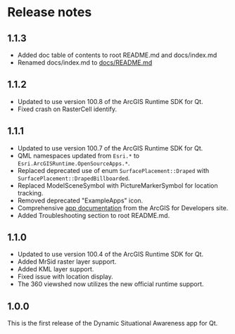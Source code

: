 # Release notes

## 1.1.3

- Added doc table of contents to root README.md and docs/index.md
- Renamed docs/index.md to [docs/README.md](/docs/README.md)

## 1.1.2

- Updated to use version 100.8 of the ArcGIS Runtime SDK for Qt.
- Fixed crash on RasterCell identify.

## 1.1.1

- Updated to use version 100.7 of the ArcGIS Runtime SDK for Qt.
- QML namespaces updated from `Esri.*` to `Esri.ArcGISRuntime.OpenSourceApps.*`.
- Replaced deprecated use of enum `SurfacePlacement::Draped` with `SurfacePlacement::DrapedBillboarded`.
- Replaced ModelSceneSymbol with PictureMarkerSymbol for location tracking.
- Removed deprecated "ExampleApps" icon.
- Comprehensive [app documentation](/docs/README.md) from the ArcGIS for Developers site.
- Added Troubleshooting section to root README.md.

## 1.1.0

- Updated to use version 100.4 of the ArcGIS Runtime SDK for Qt.
- Added MrSid raster layer support.
- Added KML layer support.
- Fixed issue with location display.
- The 360 viewshed now utilizes the new official runtime support.

## 1.0.0

This is the first release of the Dynamic Situational Awareness app for Qt.
